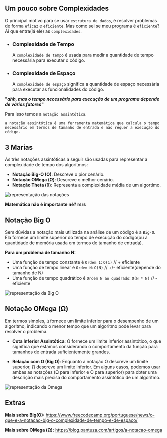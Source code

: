 ## Um pouco sobre Complexidades

O principal motivo para se usar `estrutura de dados`, é resolver problemas de forma `eficaz` e `eficiente`. Mas como sei se meu programa é `eficiente`? Ai que entra(lá ele) as `complexidades`.

-   ### Complexidade de Tempo

    A `complexidade de tempo` é usada para medir a quantidade de tempo necessária para executar o código.

-   ### Complexidade de Espaço
    A `complexidade de espaço` significa a quantidade de espaço necessária para executar as funcionalidades do código.

**"_ahh, mas o tempo necessário para execução de um programa depende de vários fatores_"**

Para isso temos a `notação assintótica`.

    a notação assintótica é uma ferramenta matemática que calcula o tempo necessário em termos de tamanho de entrada e não requer a execução do código.

## 3 Marias

As três notações assintóticas a seguir são usadas para representar a complexidade de tempo dos algoritmos:

-   **Notação Big-O (O)**: Descreve o pior cenário.
-   **Notação OMega (Ω)**: Descreve o melhor cenário.
-   **Notação Theta (θ)**: Representa a complexidade média de um algortimo.

<img src="https://media.geeksforgeeks.org/wp-content/cdn-uploads/mypic.png" alt="representação das notações" />

**Matemática não é importante né? rsrs**

## Notação Big O

Sem dúvidas a notação mais utilizada na análise de um código é a `Big-O`. Ela fornece um limite superior do tempo de execução do código(ou a quantidade de memória usada em termos de tamanho de entrada).

**Para um problema de tamanho N:**

-   Uma função de tempo constante é `Ordem 1`: `O(1)` // + eficiente
-   Uma função de tempo linear é `Ordem N`: `O(N)` // +/- eficiente(depende do tamanho de N)
-   Uma função de tempo quadrático é `Ordem N ao quadrado`: `O(N * N)` // - eficiente

<img src="https://www.freecodecamp.org/portuguese/news/content/images/2021/12/1_KfZYFUT2OKfjekJlCeYvuQ.jpeg" alt="representação da Big O" />

## Notação OMega (Ω)

Em termos simples, `Ω` fornece um limite inferior para o desempenho de um algoritmo, indicando o menor tempo que um algoritmo pode levar para resolver o problema.

-   **Cota Inferior Assintótica**: Ω fornece um limite inferior assintótico, o que significa que estamos considerando o comportamento da função para tamanhos de entrada suficientemente grandes.

-   **Relação com O (Big O)**: Enquanto a notação O descreve um limite superior, Ω descreve um limite inferior. Em alguns casos, podemos usar ambas as notações (Ω para inferior e O para superior) para obter uma descrição mais precisa do comportamento assintótico de um algoritmo.

<img src="https://media.geeksforgeeks.org/wp-content/uploads/20210315023845/Untitled-300x229.png" alt="representação da Omega" />

## Extras

**Mais sobre Big(O):** https://www.freecodecamp.org/portuguese/news/o-que-e-a-notacao-big-o-complexidade-de-tempo-e-de-espaco/

**Mais sobre OMega (Ω):** https://blog.pantuza.com/artigos/a-notacao-omega
